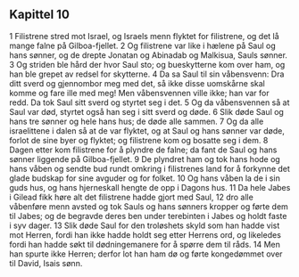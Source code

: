 ## Kapittel 10

1 Filistrene stred mot Israel, og Israels menn flyktet for filistrene, og det lå mange falne på Gilboa-fjellet.
2 Og filistrene var like i hælene på Saul og hans sønner, og de drepte Jonatan og Abinadab og Malkisua, Sauls sønner.
3 Og striden ble hård der hvor Saul sto; og bueskytterne kom over ham, og han ble grepet av redsel for skytterne.
4 Da sa Saul til sin våbensvenn: Dra ditt sverd og gjennombor meg med det, så ikke disse uomskårne skal komme og fare ille med meg! Men våbensvennen ville ikke; han var for redd. Da tok Saul sitt sverd og styrtet seg i det.
5 Og da våbensvennen så at Saul var død, styrtet også han seg i sitt sverd og døde.
6 Slik døde Saul og hans tre sønner og hele hans hus; de døde alle sammen.
7 Og da alle israelittene i dalen så at de var flyktet, og at Saul og hans sønner var døde, forlot de sine byer og flyktet; og filistrene kom og bosatte seg i dem.
8 Dagen etter kom filistrene for å plyndre de falne; da fant de Saul og hans sønner liggende på Gilboa-fjellet.
9 De plyndret ham og tok hans hode og hans våben og sendte bud rundt omkring i filistrenes land for å forkynne det glade budskap for sine avguder og for folket.
10 Og hans våben la de i sin guds hus, og hans hjerneskall hengte de opp i Dagons hus.
11 Da hele Jabes i Gilead fikk høre alt det filistrene hadde gjort med Saul,
12 dro alle våbenføre menn avsted og tok Sauls og hans sønners kropper og førte dem til Jabes; og de begravde deres ben under terebinten i Jabes og holdt faste i syv dager.
13 Slik døde Saul for den troløshets skyld som han hadde vist mot Herren, fordi han ikke hadde holdt seg etter Herrens ord, og likeledes fordi han hadde søkt til dødningemanere for å spørre dem til råds.
14 Men han spurte ikke Herren; derfor lot han ham dø og førte kongedømmet over til David, Isais sønn.
